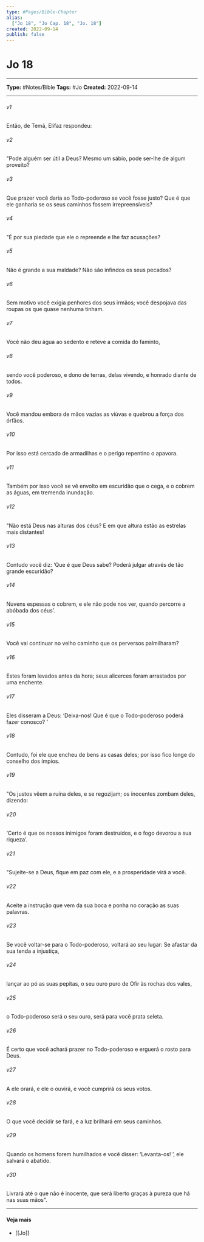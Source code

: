```yaml
---
type: #Pages/Bible-Chapter
alias:
  ["Jo 18", "Jo Cap. 18", "Jo. 18"]
created: 2022-09-14
publish: false
---
```


# Jo 18

---

**Type:** #Notes/Bible
**Tags:** #Jo
**Created:** 2022-09-14

---

###### v1
Então, de Temã, Elifaz respondeu:
###### v2
"Pode alguém ser útil a Deus? Mesmo um sábio, pode ser-lhe de algum proveito?
###### v3
Que prazer você daria ao Todo-poderoso se você fosse justo? Que é que ele ganharia se os seus caminhos fossem irrepreensíveis?
###### v4
"É por sua piedade que ele o repreende e lhe faz acusações?
###### v5
Não é grande a sua maldade? Não são infindos os seus pecados?
###### v6
Sem motivo você exigia penhores dos seus irmãos; você despojava das roupas os que quase nenhuma tinham.
###### v7
Você não deu água ao sedento e reteve a comida do faminto,
###### v8
sendo você poderoso, e dono de terras, delas vivendo, e honrado diante de todos.
###### v9
Você mandou embora de mãos vazias as viúvas e quebrou a força dos órfãos.
###### v10
Por isso está cercado de armadilhas e o perigo repentino o apavora.
###### v11
Também por isso você se vê envolto em escuridão que o cega, e o cobrem as águas, em tremenda inundação.
###### v12
"Não está Deus nas alturas dos céus? E em que altura estão as estrelas mais distantes!
###### v13
Contudo você diz: ‘Que é que Deus sabe? Poderá julgar através de tão grande escuridão?
###### v14
Nuvens espessas o cobrem, e ele não pode nos ver, quando percorre a abóbada dos céus’.
###### v15
Você vai continuar no velho caminho que os perversos palmilharam?
###### v16
Estes foram levados antes da hora; seus alicerces foram arrastados por uma enchente.
###### v17
Eles disseram a Deus: ‘Deixa-nos! Que é que o Todo-poderoso poderá fazer conosco? ’
###### v18
Contudo, foi ele que encheu de bens as casas deles; por isso fico longe do conselho dos ímpios.
###### v19
"Os justos vêem a ruína deles, e se regozijam; os inocentes zombam deles, dizendo:
###### v20
‘Certo é que os nossos inimigos foram destruídos, e o fogo devorou a sua riqueza’.
###### v21
"Sujeite-se a Deus, fique em paz com ele, e a prosperidade virá a você.
###### v22
Aceite a instrução que vem da sua boca e ponha no coração as suas palavras.
###### v23
Se você voltar-se para o Todo-poderoso, voltará ao seu lugar: Se afastar da sua tenda a injustiça,
###### v24
lançar ao pó as suas pepitas, o seu ouro puro de Ofir às rochas dos vales,
###### v25
o Todo-poderoso será o seu ouro, será para você prata seleta.
###### v26
É certo que você achará prazer no Todo-poderoso e erguerá o rosto para Deus.
###### v27
A ele orará, e ele o ouvirá, e você cumprirá os seus votos.
###### v28
O que você decidir se fará, e a luz brilhará em seus caminhos.
###### v29
Quando os homens forem humilhados e você disser: ‘Levanta-os! ’, ele salvará o abatido.
###### v30
Livrará até o que não é inocente, que será liberto graças à pureza que há nas suas mãos".


---

#### Veja mais

- [[Jo]]
